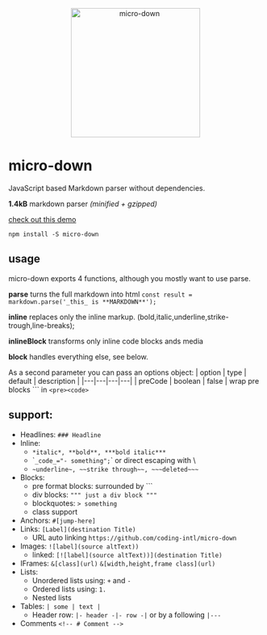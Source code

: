 <p align="center">
  <img src="https://raw.githubusercontent.com/commit-intl/micro-down/master/microdown.svg" width="256" height="256" alt="micro-down">
</p>

# micro-down

JavaScript based Markdown parser without dependencies.

**1.4kB** markdown parser *(minified + gzipped)*

[check out this demo](https://commit-intl.github.io/micro-down)

```
npm install -S micro-down
```

## usage
micro-down exports 4 functions, although you mostly want to use parse.

**parse** turns the full markdown into html
`const result = markdown.parse('_this_ is **MARKDOWN**');`

**inline** replaces only the inline markup. (bold,italic,underline,strike-trough,line-breaks);

**inlineBlock** transforms only inline code blocks ands media

**block** handles everything else, see below.

As a second parameter you can pass an options object:
| option | type | default | description |
|---|---|---|---|
| preCode | boolean | false | wrap pre blocks \`\`\` in `<pre><code>`


## support:
- Headlines: `### Headline`
- Inline:
    - `*italic*, **bold**, ***bold italic***`
    - \``_code_="- something";`\` or direct escaping with \\
    - `~underline~, ~~strike through~~, ~~~deleted~~~`
- Blocks:
    - pre format blocks: surrounded by  \`\`\`
    - div blocks: `""" just a div block """`
    - blockquotes: `> something`
    - class support
- Anchors: `#[jump-here]`
- Links: `[Label](destination Title)`
    - URL auto linking `https://github.com/coding-intl/micro-down`
- Images: `![label](source altText))`
    - linked: `[![label](source altText))](destination Title)`
- IFrames: `&[class](url)` `&[width,height,frame class](url)`
- Lists:
    - Unordered lists using: `+` and `-`
    - Ordered lists using: `1.`
    - Nested lists
- Tables: `| some | text |`
    - Header row: `|- header -|- row -|` or by a following `|---`
- Comments `<!-- # Comment -->`
